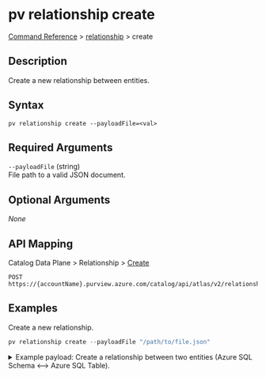 # pv relationship create
[Command Reference](../../../README.md#command-reference) > [relationship](./main.md) > create

## Description
Create a new relationship between entities.

## Syntax
```
pv relationship create --payloadFile=<val>
```

## Required Arguments
`--payloadFile` (string)  
File path to a valid JSON document.

## Optional Arguments
*None*

## API Mapping
Catalog Data Plane > Relationship > [Create](https://docs.microsoft.com/en-us/rest/api/purview/catalogdataplane/relationship/create)
```
POST https://{accountName}.purview.azure.com/catalog/api/atlas/v2/relationship
```

## Examples
Create a new relationship.
```powershell
pv relationship create --payloadFile "/path/to/file.json"
```
<details><summary>Example payload: Create a relationship between two entities (Azure SQL Schema <--> Azure SQL Table).</summary>
<p>

```json
{
    "end1": {
        "typeName": "azure_sql_schema",
        "uniqueAttributes": {
            "qualifiedName": "mssql://pvdemofngxi-sqlsvr.database.windows.net/pvdemofngxi-sqldb/SalesLT"
        }
    },
    "end2": {
        "typeName": "azure_sql_table",
        "uniqueAttributes": {
            "qualifiedName": "mssql://pvdemofngxi-sqlsvr.database.windows.net/pvdemofngxi-sqldb/SalesLT/Customer"
        }
    },
    "typeName": "azure_sql_schema_tables"
}
```
</p>
</details>